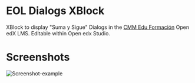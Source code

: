 
# EOL Dialogs XBlock
XBlock to display "Suma y Sigue" Dialogs in the [CMM Edu Formación](https://cmmeduformacion.uchile.cl) Open edX LMS. Editable within Open edx Studio.

# Screenshots
![Screenshot-example](eoldialogs/examples/09-09-2019.png?style=center)
